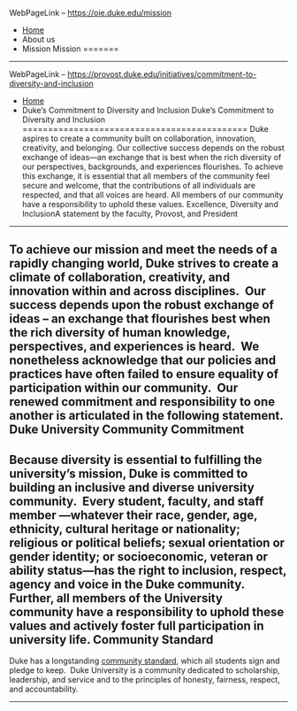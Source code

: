 WebPageLink – https://oie.duke.edu/mission 

 
* [Home](/)
* About us
* Mission
 Mission
=======
 
** **

WebPageLink – https://provost.duke.edu/initiatives/commitment-to-diversity-and-inclusion 

 
* [Home](/)
* Duke’s Commitment to Diversity and Inclusion
 Duke’s Commitment to Diversity and Inclusion
============================================
Duke aspires to create a community built on collaboration, innovation, creativity, and belonging. Our collective success depends on the robust exchange of ideas—an exchange that is best when the rich diversity of our perspectives, backgrounds, and experiences flourishes. To achieve this exchange, it is essential that all members of the community feel secure and welcome, that the contributions of all individuals are respected, and that all voices are heard. All members of our community have a responsibility to uphold these values.
Excellence, Diversity and InclusionA statement by the faculty, Provost, and President
-------------------------------------------------------------------------------------
To achieve our mission and meet the needs of a rapidly changing world, Duke strives to create a climate of collaboration, creativity, and innovation within and across disciplines.  Our success depends upon the robust exchange of ideas – an exchange that flourishes best when the rich diversity of human knowledge, perspectives, and experiences is heard.  We nonetheless acknowledge that our policies and practices have often failed to ensure equality of participation within our community.  Our renewed commitment and responsibility to one another is articulated in the following statement.
Duke University Community Commitment
------------------------------------
Because diversity is essential to fulfilling the university’s mission, Duke is committed to building an inclusive and diverse university community.  Every student, faculty, and staff member —whatever their race, gender, age, ethnicity, cultural heritage or nationality; religious or political beliefs; sexual orientation or gender identity; or socioeconomic, veteran or ability status—has the right to inclusion, respect, agency and voice in the Duke community.  Further, all members of the University community have a responsibility to uphold these values and actively foster full participation in university life.
Community Standard
------------------
Duke has a longstanding [community standard](https://studentaffairs.duke.edu/conduct/about-us/duke-community-standard), which all students sign and pledge to keep.  Duke University is a community dedicated to scholarship, leadership, and service and to the principles of honesty, fairness, respect, and accountability.
 
** **

